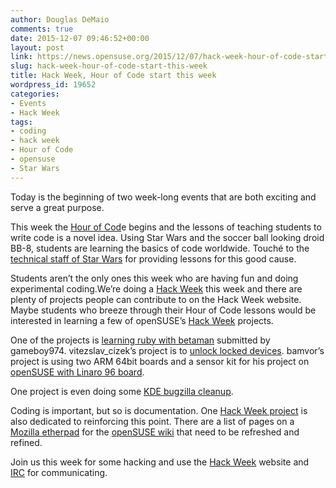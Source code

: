 ```yaml
---
author: Douglas DeMaio
comments: true
date: 2015-12-07 09:46:52+00:00
layout: post
link: https://news.opensuse.org/2015/12/07/hack-week-hour-of-code-start-this-week/
slug: hack-week-hour-of-code-start-this-week
title: Hack Week, Hour of Code start this week
wordpress_id: 19652
categories:
- Events
- Hack Week
tags:
- coding
- hack week
- Hour of Code
- opensuse
- Star Wars
---
```




Today is the beginning of two week-long events that are both exciting and serve a great purpose.

This week the [Hour of Cod](https://hourofcode.com/de)e begins and the lessons of teaching students to write code is a novel idea. Using Star Wars and the soccer ball looking droid BB-8, students are learning the basics of code worldwide. Touché to the [technical staff of Star Wars](https://www.youtube.com/watch?v=vNjiHkQQl6A) for providing lessons for this good cause.

Students aren’t the only ones this week who are having fun and doing experimental coding.We’re doing a [Hack Week](https://hackweek.suse.com/) this week and there are plenty of projects people can contribute to on the Hack Week website. Maybe students who breeze through their Hour of Code lessons would be interested in learning a few of openSUSE’s [Hack Week](https://hackweek.suse.com/) projects.

One of the projects is [learning ruby with betaman](https://hackweek.suse.com/13/projects/1236) submitted by gameboy974. vitezslav_cizek’s project is to [unlock locked devices](https://hackweek.suse.com/13/projects/1224). bamvor’s project is using two ARM 64bit boards and a sensor kit for his project on [openSUSE with Linaro 96 board](https://hackweek.suse.com/13/projects/1206).

One project is even doing some [KDE bugzilla cleanup](https://hackweek.suse.com/13/projects/1160).

Coding is important, but so is documentation. One [Hack Week project](https://hackweek.suse.com/13/projects/1248) is also dedicated to reinforcing this point. There are a list of pages on a [Mozilla etherpad](https://public.etherpad-mozilla.org/p/opensuse_wiki) for the [openSUSE wiki](https://en.opensuse.org/) that need to be refreshed and refined.

Join us this week for some hacking and use the [Hack Week](https://hackweek.suse.com/) website and [IRC](https://webchat.freenode.net/?channels=opensuse-project) for communicating.
